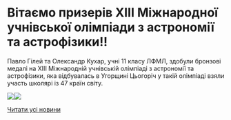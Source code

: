# Вітаємо призерів ХІІІ Міжнародної учнівської олімпіади з астрономії та астрофізики!!

Павло Гілей та Олександр Кухар, учні 11 класу ЛФМЛ, здобули бронзові медалі на ХІІІ Міжнародній учнівській олімпіаді з астрономії та астрофізики, яка відбувалась в Угорщині
Цьогоріч у такій олімпіаді взяли участь школярі із 47 країн світу.


![](/images/blog/вітаємо-призерів-хііі-міжнародної-учнівської-олімпіади-з/astr_2019.jpg)![](/images/blog/вітаємо-призерів-хііі-міжнародної-учнівської-олімпіади-з/astr_2019.jpg)


[Читати усі новини](/news)

